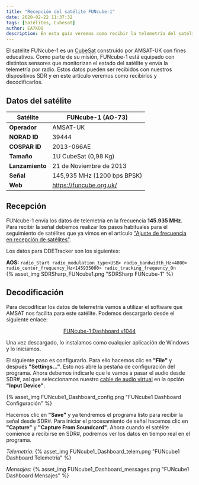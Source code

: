 ```yaml
---
title: "Recepción del satélite FUNcube-1"
date: 2020-02-22 11:37:32
tags: [Satélites, Cubesat]
author: EA7KOO
description: En esta guía veremos como recibir la telemetría del satélite FUNcube-1.
---
```


El satélite FUNcube-1 es un [CubeSat](https://es.wikipedia.org/wiki/CubeSat) construido por AMSAT-UK con fines educativos.
Como parte de su misión, FUNcube-1 está equipado con distintos sensores que monitorizan el estado del satélite y envía la telemetría por radio. Estos datos pueden ser recibidos con nuestros dispositivos SDR y en este artículo veremos como recibirlos y decodificarlos.

<!-- more -->

## Datos del satélite

| Satélite        | FUNcube-1 (AO-73) |
|-----------------|---|
| **Operador**    | AMSAT-UK |
| **NORAD ID**    | 39444 |
| **COSPAR ID**   | 2013-066AE |
| **Tamaño**      | 1U CubeSat (0,98 Kg) |
| **Lanzamiento** | 21 de Noviembre de 2013 |
| **Señal**       | 145,935 MHz (1200 bps BPSK) |
| **Web**         | https://funcube.org.uk/ |

## Recepción

FUNcube-1 envía los datos de telemetría en la frecuencia **145.935 MHz**. Para recibir la señal debemos realizar los pasos habituales para el seguimiento de satélites que ya vimos en el artículo ["Ajuste de frecuencia en recepción de satélites"](/ajuste-frecuencia-doppler-orbitron/).

Los datos para DDETracker son los siguientes:

**AOS:**
    ```
    radio_Start
    radio_modulation_type<USB>
    radio_bandwidth_Hz<4800>
    radio_center_frequency_Hz<145935000>
    radio_tracking_frequency_On
    ```
</br>
{% asset_img SDRSharp_FUNcube1.png "SDRSharp FUNcube-1" %}


## Decodificación

Para decodificar los datos de telemetría vamos a utilizar el software que AMSAT nos facilita para este satélite. Podemos descargarlo desde el siguiente enlace:

[<center>FUNcube-1 Dashboard v1044</center>](http://download.funcube.org.uk/FUNcube_Dashboard_v1044.msi)

Una vez descargado, lo instalamos como cualquier aplicación de Windows y lo iniciamos.

El siguiente paso es configurarlo. Para ello hacemos clic en **"File"** y después **"Settings..."**. Esto nos abre la pestaña de configuración del programa.
Ahora debemos indicarle que le vamos a pasar el audio desde SDR#, así que seleccionamos nuestro [cable de audio virtual](/instalacion-virtual-cable-audio/) en la opción **"Input Device"**.

{% asset_img FUNcube1_Dashboard_config.png "FUNcube1 Dashboard Configuración" %}

Hacemos clic en **"Save"** y ya tendremos el programa listo para recibir la señal desde SDR#.
Para iniciar el procesamiento de señal hacemos clic en **"Capture"** y **"Capture From Soundcard"**. Ahora cuando el satélite comience a recibirse en SDR#, podremos ver los datos en tiempo real en el programa.

_Telemetría:_
{% asset_img FUNcube1_Dashboard_telem.png "FUNcube1 Dashboard Telemetría" %}

_Mensajes:_
{% asset_img FUNcube1_Dashboard_messages.png "FUNcube1 Dashboard Mensajes" %}
